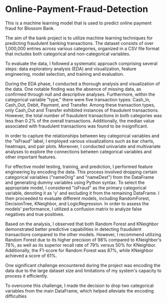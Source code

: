 # Online-Payment-Fraud-Detection
This is a machine learning model that is used to predict online payment fraud
for Blossom Bank.

The aim of the bank project is to utilize machine learning techniques for predicting fraudulent banking transactions. The dataset consists of over 1,000,000 entries across various categories, organized in a CSV file format that includes both categorical and non-categorical variables.

To evaluate the data, I followed a systematic approach comprising several steps: data exploratory analysis (EDA) and visualization, feature engineering, model selection, and training and evaluation.

During the EDA phase, I conducted a thorough analysis and visualization of the data. One notable finding was the absence of missing data, as confirmed through null and descriptive analyses. Furthermore, within the categorical variable "type," there were five transaction types: Cash_In, Cash_Out, Debit, Payment, and Transfer. Among these transaction types, only Cash_Out and Transfer exhibited instances of fraudulent transactions. However, the total number of fraudulent transactions in both categories was less than 0.2% of the overall transactions. Additionally, the median value associated with fraudulent transactions was found to be insignificant.

In order to capture the relationships between key categorical variables and the "isFraud" label, I employed various visualizations such as bar charts, heatmaps, and pair plots. Moreover, I conducted univariate and multivariate analyses to explore the connections between categorical variables and other important features.

For effective model testing, training, and prediction, I performed feature engineering by encoding the data. This process involved dropping certain categorical variables ("nameOrig" and "nameDest") from the DataFrame and generating dummy variables using Python syntax. To select the appropriate model, I considered "isFraud" as the primary categorical variable, denoting it as 'y' and excluding it from the remaining DataFrame. I then proceeded to evaluate different models, including RandomForest, DecisionTree, KNeighbor, and LogicRegression. In order to assess the models' performance, I utilized a confusion matrix to analyze false negatives and true positives.

Based on the analysis, I observed that both Random Forest and KNeighbor demonstrated better predictive capabilities in detecting fraudulent transactions compared to the other models. However, I recommend utilizing Random Forest due to its higher precision of 98% compared to KNeighbor's 78%, as well as its superior recall rate of 79% versus 50% for KNeighbor. Additionally, the F1-score for Random Forest was 87%, while KNeighbor achieved a score of 61%.

One significant challenge encountered during the project was encoding the data due to the large dataset size and limitations of my system's capacity to process it efficiently.

To overcome this challenge, I made the decision to drop two categorical variables from the main DataFrame, which helped alleviate the encoding difficulties
